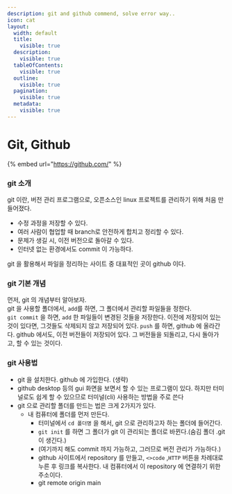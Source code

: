 ```yaml
---
description: git and github commend, solve error way..
icon: cat
layout:
  width: default
  title:
    visible: true
  description:
    visible: true
  tableOfContents:
    visible: true
  outline:
    visible: true
  pagination:
    visible: true
  metadata:
    visible: true
---
```


# Git, Github

{% embed url="https://github.com/" %}

### git 소개

git 이란, 버전 관리 프로그램으로, 오픈소스인 linux 프로젝트를 관리하기 위해 처음 만들어졌다.&#x20;

* 수정 과정을 저장할  수 있다.&#x20;
* 여러 사람이 협업할 때 branch로 안전하게 합치고 정리할 수 있다.
* 문제가 생길  시, 이전 버전으로 돌아갈 수 있다.
* 인터넷 없는 환경에서도 commit 이 가능하다.

git 을 활용해서 파일을 정리하는 사이트 중 대표적인 곳이 github 이다.

### git 기본 개념

먼저, git 의 개념부터 알아보자.\
git 을 사용할 폴더에서, `add`를 하면, 그 폴더에서 관리할 파일들을 정한다.\
`git commit` 을 하면, `add` 한 파일들이 변경된 것들을 저장한다.  이전에  저장되어  있는  것이  있다면,   그것들도  삭제되지  않고  저장되어  있다. `push` 를 하면, github 에 올라간다. github 에서도, 이전 버전들이 저장되어 있다. 그 버전들을 되돌리고, 다시 돌아가고, 할 수 있는 것이다.

### git 사용법

* git 을 설치한다. github 에  가입한다. (생략)
* github desktop 등의 gui 화면을 보면서 할 수 있는 프로그램이 있다. 하지만 터미널로도 쉽게 할 수 있으므로 터미널(cli) 사용하는 방법을 주로 쓴다
* git 으로 관리할 폴더를 만드는 법은 크게 2가지가 있다.
  * 내 컴퓨터에 폴더를 먼저 만든다.
    * 터미널에서 `cd 폴더명` 을 해서, git 으로 관리하고자 하는 폴더에 들어간다.
    * `git init` 를 하면 그 폴더가 git 이 관리되는 폴더로 바뀐다.(숨김 폴더 .git 이 생긴다.)
    * (여기까지 해도 commit 까지 가능하고, 그러므로 버전 관리가 가능하다.)
    * github 사이트에서 repository 를 만들고, `<>code` ,`HTTP` 버튼을 차례대로 누른 후 링크를 복사한다. 내 컴퓨터에서 이 repository 에 연결하기 위한 주소이다.
    * git remote origin main
